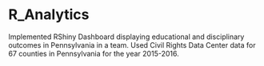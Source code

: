 # R_Analytics
Implemented RShiny Dashboard displaying educational and disciplinary outcomes in Pennsylvania in a team. Used Civil Rights Data Center data for 67 counties in Pennsylvania for the year 2015-2016.
